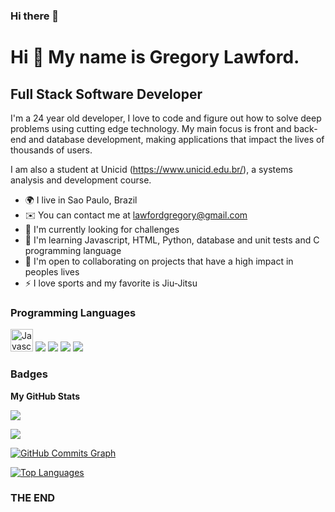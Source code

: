 ### Hi there 👋

<!--
**Greg-Law/Greg-Law** is a ✨ _special_ ✨ repository because its `README.md` (this file) appears on your GitHub profile.

Here are some ideas to get you started:

- 🔭 I’m currently working on ...
- 🌱 I’m currently learning ...
- 👯 I’m looking to collaborate on ...
- 🤔 I’m looking for help with ... 
- 💬 Ask me about ...
- 📫 How to reach me: ...
- 😄 Pronouns: ...
- ⚡ Fun fact: ...
-->
Hi 👋 My name is Gregory Lawford.
==========================

Full Stack Software Developer
-----------------------------

I'm a 24 year old developer, I love to code and figure out how to solve deep problems using cutting edge technology. My main focus is front and back-end and database development, making applications that impact the lives of thousands of users.

I am also a student at Unicid (https://www.unicid.edu.br/), a systems analysis and development course.

* 🌍  I live in Sao Paulo, Brazil
* ✉️  You can contact me at [lawfordgregory@gmail.com](lawfordgregory@gmail.com)
* 🚀  I'm currently looking for challenges
* 🧠  I'm learning Javascript, HTML, Python, database and unit tests and C programming language
* 🤝  I'm open to collaborating on projects that have a high impact in peoples lives
* ⚡  I love sports and my favorite is Jiu-Jitsu


### Programming Languages

<p align="left">
<a href="https://developer.mozilla.org/en-US/docs/Web/JavaScript" target="_blank" rel="noreferrer"><img src="https://raw.githubusercontent.com/danielcranney/readme-generator/main/public/icons/skills/javascript-colored.svg" width="36" height="36" alt="Javascript" /></a>


<img src="https://img.shields.io/badge/HTML5-E34F26?style=for-the-badge&logo=html5&logoColor=white"/>

<img src="https://img.shields.io/badge/Python-blue?style=for-the-badge&logo=python&logoColor=white"/>

<img src="https://img.shields.io/badge/MySQL-005C84?style=for-the-badge&logo=mysql&logoColor=white"/>

<img src="https://img.shields.io/badge/C-00599C?style=for-the-badge&logo=c&logoColor=white"/>


### Badges

<b>My GitHub Stats</b>

<a href="https://github.com/Greg-Law"><img src="https://github-readme-stats-peguimasid.vercel.app/api?username=Greg-Law&show_icons=true&hide=&count_private=true&title_color=3382ed&text_color=ffffff&icon_color=3382ed&bg_color=171717&hide_border=true&show_icons=true%22%20alt=%22peguimasid%27s%20GitHub%20stats" /></a>

<a href="http://www.github.com/Greg-Law"><img src="https://github-readme-streak-stats.herokuapp.com/?user=Greg-Law&stroke=ffffff&background=171717&ring=3382ed&fire=3382ed&currStreakNum=ffffff&currStreakLabel=3382ed&sideNums=ffffff&sideLabels=ffffff&dates=ffffff&hide_border=true" /></a>

<a href="http://www.github.com/Greg-Law"><img src="https://github-readme-activity-graph.cyclic.app/graph?username=peguimasid&bg_color=171717&color=ffffff&line=3382ed&point=ffffff&area_color=171717&area=true&hide_border=true&custom_title=GitHub%20Commits%20Graph" alt="GitHub Commits Graph" /></a>

<a href="https://github.com/Greg-Law" align="left"><img src="https://github-readme-stats.vercel.app/api/top-langs/?username=Greg-Law&layout=compact&title_color=3382ed&hide=css,objective-c,html&text_color=ffffff&icon_color=3382ed&bg_color=171717&hide_border=true&locale=en&custom_title=Top%20%Languages" alt="Top Languages" /></a>

### THE END


